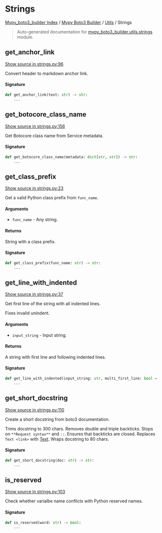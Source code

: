 # Strings

[Mypy_boto3_builder Index](../../README.md#mypy_boto3_builder-index) /
[Mypy Boto3 Builder](../index.md#mypy-boto3-builder) /
[Utils](./index.md#utils) /
Strings

> Auto-generated documentation for [mypy_boto3_builder.utils.strings](https://github.com/youtype/mypy_boto3_builder/blob/main/mypy_boto3_builder/utils/strings.py) module.

## get_anchor_link

[Show source in strings.py:96](https://github.com/youtype/mypy_boto3_builder/blob/main/mypy_boto3_builder/utils/strings.py#L96)

Convert header to markdown anchor link.

#### Signature

```python
def get_anchor_link(text: str) -> str:
    ...
```



## get_botocore_class_name

[Show source in strings.py:156](https://github.com/youtype/mypy_boto3_builder/blob/main/mypy_boto3_builder/utils/strings.py#L156)

Get Botocore class name from Service metadata.

#### Signature

```python
def get_botocore_class_name(metadata: dict[str, str]) -> str:
    ...
```



## get_class_prefix

[Show source in strings.py:23](https://github.com/youtype/mypy_boto3_builder/blob/main/mypy_boto3_builder/utils/strings.py#L23)

Get a valid Python class prefix from `func_name`.

#### Arguments

- `func_name` - Any string.

#### Returns

String with a class prefix.

#### Signature

```python
def get_class_prefix(func_name: str) -> str:
    ...
```



## get_line_with_indented

[Show source in strings.py:37](https://github.com/youtype/mypy_boto3_builder/blob/main/mypy_boto3_builder/utils/strings.py#L37)

Get first line of the string with all indented lines.

Fixes invalid unindent.

#### Arguments

- `input_string` - Input string.

#### Returns

A string with first line and following indented lines.

#### Signature

```python
def get_line_with_indented(input_string: str, multi_first_line: bool = False) -> str:
    ...
```



## get_short_docstring

[Show source in strings.py:110](https://github.com/youtype/mypy_boto3_builder/blob/main/mypy_boto3_builder/utils/strings.py#L110)

Create a short docstring from boto3 documentation.

Trims docstring to 300 chars.
Removes double and triple backticks.
Stops on `**Request syntax**` and `::`.
Ensures that backticks are closed.
Replaces `Text <link>` with [Text](link).
Wraps docstring to 80 chars.

#### Signature

```python
def get_short_docstring(doc: str) -> str:
    ...
```



## is_reserved

[Show source in strings.py:103](https://github.com/youtype/mypy_boto3_builder/blob/main/mypy_boto3_builder/utils/strings.py#L103)

Check whether varialbe name conflicts with Python reserved names.

#### Signature

```python
def is_reserved(word: str) -> bool:
    ...
```
